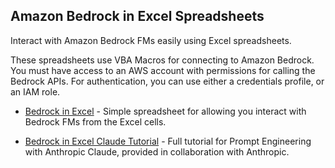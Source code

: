 ## Amazon Bedrock in Excel Spreadsheets

Interact with Amazon Bedrock FMs easily using Excel spreadsheets.

These spreadsheets use VBA Macros for connecting to Amazon Bedrock. You must have access to an AWS account with permissions for calling the Bedrock APIs. For authentication, you can use either a credentials profile, or an IAM role.

* [Bedrock in Excel]() - Simple spreadsheet for allowing you interact with Bedrock FMs from the Excel cells.

* [Bedrock in Excel Claude Tutorial]() - Full tutorial for Prompt Engineering with Anthropic Claude, provided in collaboration with Anthropic.


